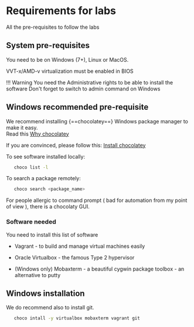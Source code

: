# Requirements for labs

All the pre-requisites to follow the labs

## System pre-requisites
You need to be on Windows (7+), Linux or MacOS.

VVT-x/AMD-v virtualization must be enabled in BIOS

!!! Warning
    You need the Administrative rights to be able to install the software
    Don't forget to switch to admin command on Windows

## Windows recommended pre-requisite
We recommend installing {==chocolatey==} Windows package manager to make it easy. \
Read this [Why chocolatey](https://docs.chocolatey.org/en-us/why)

If you are convinced, please follow this: [Install chocolatey]( https://chocolatey.org/courses/installation/installing?method=installing-chocolatey#cmd )

To see software installed locally:
```bash
   choco list -l
```   

To search a package remotely:
```bash
   choco search <package_name>
```

For people allergic to command prompt ( bad for automation from my point of view ), there is a chocolaty GUI.

### Software needed 

You need to install this list of software

* Vagrant - to build and manage virtual machines easily
  
* Oracle Virtualbox - the famous Type 2 hypervisor

* (Windows only) Mobaxterm - a beautiful cygwin package toolbox - an alternative to putty

## Windows installation
We do recommend also to install git.

```bash
   choco intall -y virtualbox mobaxterm vagrant git
```





